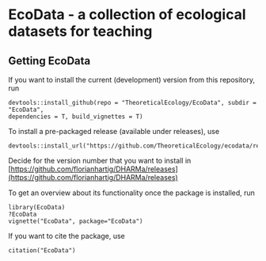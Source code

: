 # EcoData - a collection of ecological datasets for teaching


## Getting EcoData

If you want to install the current (development) version from this repository, run

```{r}
devtools::install_github(repo = "TheoreticalEcology/EcoData", subdir = "EcoData", 
dependencies = T, build_vignettes = T)
```

To install a pre-packaged release (available under releases), use 

```{r}
devtools::install_url("https://github.com/TheoreticalEcology/ecodata/releases/download/v0.0.0.2/EcoData_0.0.0.2.tar.gz")
```

Decide for the version number that you want to install in [https://github.com/florianhartig/DHARMa/releases](https://github.com/florianhartig/DHARMa/releases) 


To get an overview about its functionality once the package is installed, run

```{r}
library(EcoData)
?EcoData
vignette("EcoData", package="EcoData")
```

If you want to cite the package, use

```{r}
citation("EcoData")
```

